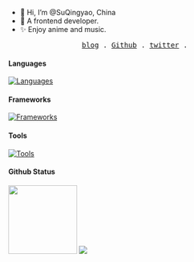 - 👋 Hi, I’m @SuQingyao, China
- 🎨 A frontend developer.
- ✨ Enjoy anime and music.
<p align="center">
  <samp>
    <a href="https://suqingyao.me">blog</a> .
    <a href="https://github.com/suqingyao">Github</a> .
    <a href="https://twitter.com/suqingyao333">twitter</a> .
  </samp>
</p>

#### Languages

[![Languages](https://skillicons.dev/icons?i=html,css,js,ts,nodejs)](https://skillicons.dev)

#### Frameworks 

[![Frameworks](https://skillicons.dev/icons?i=react,nextjs,tailwind,vue)](https://skillicons.dev)

#### Tools

[![Tools](https://skillicons.dev/icons?i=webpack,vite,rollupjs,vscode,git)](https://skillicons.dev)

#### Github Status
<img height="137px" src="https://github-readme-stats.vercel.app/api?username=suqingyao&hide_title=true&hide_border=true&show_icons=true&line_height=21&text_color=000&icon_color=000&bg_color=0,ea6161,ffc64d,fffc4d,52fa5a&theme=graywhite" />
<img src="https://github-readme-stats.vercel.app/api/top-langs/?username=suqingyao&theme=transparent&layout=compact">
